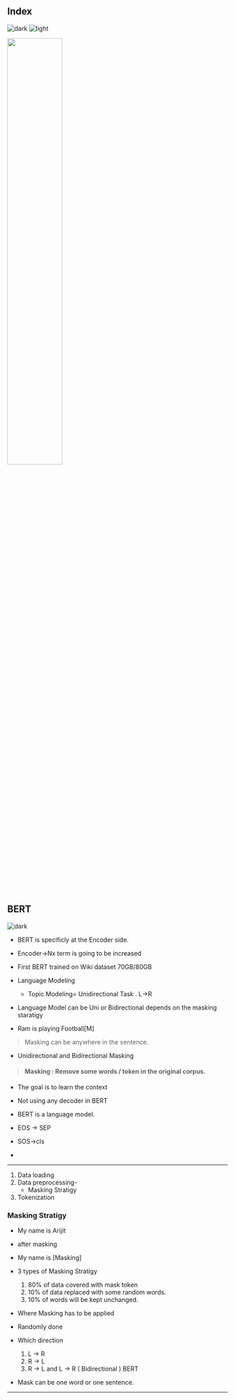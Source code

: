 ## Index
![dark](https://user-images.githubusercontent.com/12748752/141935752-90492d2e-7904-4f9f-a5a1-c4e59ddc3a33.png)
![light](https://user-images.githubusercontent.com/12748752/141935760-406edb8f-cb9b-4e30-9b69-9153b52c28b4.png)

<img src="https://user-images.githubusercontent.com/12748752/156908533-291c1992-92ad-440f-b715-78d5608e01d0.png" width=50% />

## BERT
![dark](https://user-images.githubusercontent.com/12748752/141935752-90492d2e-7904-4f9f-a5a1-c4e59ddc3a33.png)
* BERT is specificly at the Encoder side.
* Encoder->Nx term is going to be increased
* First BERT trained on Wiki dataset 70GB/80GB

* Language Modeling
   * Topic Modeling= Unidirectional Task . L->R
*  Language Model can be  Uni or Bidirectional depends on the masking staratigy
* Ram is playing Football[M]

> Masking can be anywhere in the sentence.
* Unidirectional and Bidirectional Masking

> #### Masking : Remove some words / token in the original corpus.
* The goal is to learn the context
* Not using any decoder in BERT

* BERT is a language model.
* EOS -> SEP
* SOS->cls
* 
---
1. Data loading
2. Data preprocessing-
   *  Masking Stratigy 
3. Tokenization
### Masking Stratigy
* My name is Arijit
* after masking
* My name is [Masking]
* 3 types of Masking Stratigy
   1. 80% of data covered with mask token
   2. 10% of data replaced with some random words.
   3. 10% of words will be kept unchanged.
*  Where Masking has to be applied
*  Randomly done
*  Which direction
   1.  L -> R
   2.  R -> L
   3.  R -> L and L -> R ( Bidirectional )  BERT

* Mask can be one word or one sentence.






---









